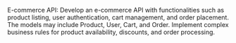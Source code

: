 E-commerce API:
Develop an e-commerce API with functionalities such as product listing, user authentication, cart
management, and order placement. The models may include Product, User, Cart, and Order.
Implement complex business rules for product availability, discounts, and order processing.
